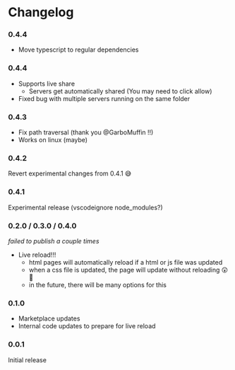 # Changelog

### 0.4.4

- Move typescript to regular dependencies

### 0.4.4

- Supports live share
    - Servers get automatically shared (You may need to click allow)
- Fixed bug with multiple servers running on the same folder

### 0.4.3

- Fix path traversal (thank you @GarboMuffin !!)
- Works on linux (maybe)

### 0.4.2

Revert experimental changes from 0.4.1 😅

### 0.4.1

Experimental release (vscodeignore node_modules?)

### 0.2.0 / 0.3.0 / 0.4.0

_failed to publish a couple times_

- Live reload!!!
    - html pages will automatically reload if a html or js file was updated
    - when a css file is updated, the page will update without reloading 😲 🤯
    - in the future, there will be many options for this

### 0.1.0

- Marketplace updates
- Internal code updates to prepare for live reload

### 0.0.1

Initial release